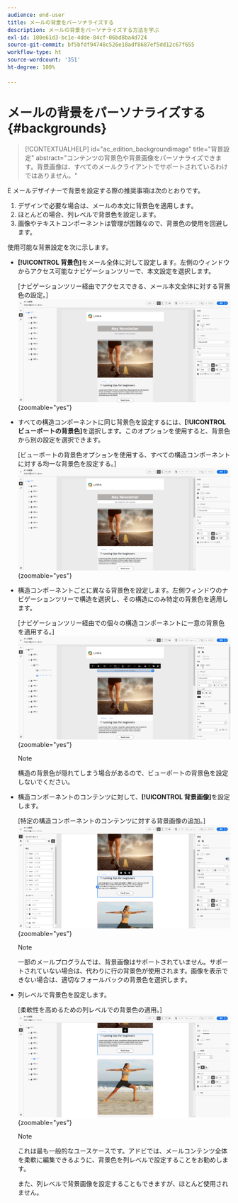 ```yaml
---
audience: end-user
title: メールの背景をパーソナライズする
description: メールの背景をパーソナライズする方法を学ぶ
exl-id: 180e61d3-bc1e-4dde-84cf-06bd8ba4d724
source-git-commit: bf5bfdf94748c526e18adf8687ef5dd12c67f655
workflow-type: ht
source-wordcount: '351'
ht-degree: 100%

---
```


# メールの背景をパーソナライズする {#backgrounds}

>[!CONTEXTUALHELP]
>id="ac_edition_backgroundimage"
>title="背景設定"
>abstract="コンテンツの背景色や背景画像をパーソナライズできます。背景画像は、すべてのメールクライアントでサポートされているわけではありません。"

E メールデザイナーで背景を設定する際の推奨事項は次のとおりです。

1. デザインで必要な場合は、メールの本文に背景色を適用します。
1. ほとんどの場合、列レベルで背景色を設定します。
1. 画像やテキストコンポーネントは管理が困難なので、背景色の使用を回避します。

使用可能な背景設定を次に示します。

* **[!UICONTROL 背景色]**&#x200B;をメール全体に対して設定します。左側のウィンドウからアクセス可能なナビゲーションツリーで、本文設定を選択します。

  [ナビゲーションツリー経由でアクセスできる、メール本文全体に対する背景色の設定。]\
  ![](assets/background_1.png){zoomable="yes"}

* すべての構造コンポーネントに同じ背景色を設定するには、**[!UICONTROL ビューポートの背景色]**&#x200B;を選択します。このオプションを使用すると、背景色から別の設定を選択できます。

  [ビューポートの背景色オプションを使用する、すべての構造コンポーネントに対する均一な背景色を設定する。]\
  ![](assets/background_2.png){zoomable="yes"}

* 構造コンポーネントごとに異なる背景色を設定します。左側ウィンドウのナビゲーションツリーで構造を選択し、その構造にのみ特定の背景色を適用します。

  [ナビゲーションツリー経由での個々の構造コンポーネントに一意の背景色を適用する。]\
  ![](assets/background_3.png){zoomable="yes"}

  >[!NOTE]
  >構造の背景色が隠れてしまう場合があるので、ビューポートの背景色を設定しないでください。

* 構造コンポーネントのコンテンツに対して、**[!UICONTROL 背景画像]**&#x200B;を設定します。

  [特定の構造コンポーネントのコンテンツに対する背景画像の追加。]\
  ![](assets/background_4.png){zoomable="yes"}

  >[!NOTE]
  >一部のメールプログラムでは、背景画像はサポートされていません。サポートされていない場合は、代わりに行の背景色が使用されます。画像を表示できない場合は、適切なフォールバックの背景色を選択します。

* 列レベルで背景色を設定します。

  [柔軟性を高めるための列レベルでの背景色の適用。]\
  ![](assets/background_5.png){zoomable="yes"}

  >[!NOTE]
  >これは最も一般的なユースケースです。アドビでは、メールコンテンツ全体を柔軟に編集できるように、背景色を列レベルで設定することをお勧めします。

  また、列レベルで背景画像を設定することもできますが、ほとんど使用されません。
